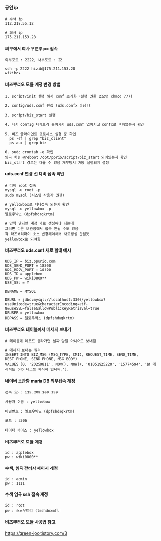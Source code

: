 #### 공인 ip
```less
# 수색 ip
112.218.55.12

# 회사 ip
175.211.153.28
```

#### 외부에서 회사 우툰투 pc 접속
```less
외부포트 : 2222, 내부포트 : 22

ssh -p 2222 hizib@175.211.153.28
wikibox
```

#### 비즈뿌리오 모듈 계정 변경 방법
```less
1. script/init 실행 해서 conf 초기화 (실행 권한 없으면 chmod 777)

2. config/uds.conf 편집 (uds.confx 아님!)

3. script/biz_start 실행 

4. 다시 config 디렉토리 들어가서 uds.conf 없어지고 confx로 바뀌었는지 확인
 
5. 비즈 클라이언트 프로세스 실행 중 확인
  ps -ef | grep "biz_client"
  ps aux | grep biz

6. sudo crontab -e 확인
임곡 처럼 @reboot /opt/pprio/script/biz_start 되어있는지 확인
biz_start 경로는 다를 수 있음 재부팅시 자동 실행되게 설정
```

#### uds.conf 변경 전 디비 접속 확인
```less
# 디비 root 접속
mysql -u root -p
sudo mysql (시스템 사용자 권한)

# yellowbox로 디비접속 되는지 확인
mysql -u yellowbox -p
엘로우박스 (dpfshdnqkrtm)

# 만약 안되면 계정 새로 생성해야 되는데
그러면 다른 보관함에서 접속 안될 수도 있음
각 라즈베리파이 소스 변경해야해서 새로생성 안될듯
yellowbox로 되야함
```

#### 비즈뿌리오 uds.conf 새로 할떄 예시
```less
UDS_IP = biz.ppurio.com
UDS_SEND_PORT = 18300
UDS_RECV_PORT = 18400
UDS_ID = applebox
UDS_PW = wiki0800**
USE_SSL = Y

DBNAME = MYSQL

DBURL = jdbc:mysql://localhost:3306/yellowbox?useUnicode=true&characterEncoding=utf-8&useSSL=false&allowPublicKeyRetrieval=true
DBUSER = yellowbox
DBPASS = 엘로우박스 (dpfshdnqkrtm)
```

#### 비즈뿌리오 테이블에서 메세지 보내기
```less
# 테이블에 레코드 올라가면 날짜 당일 아니어도 보내짐

# 메세지 보내는 쿼리
INSERT INTO BIZ_MSG (MSG_TYPE, CMID, REQUEST_TIME, SEND_TIME, DEST_PHONE, SEND_PHONE, MSG_BODY) 
VALUES (0, '20250811', NOW(), NOW(), '01051925220', '15774594', '본 메시지는 SMS 테스트 메시지 입니다.');
```

#### 네이버 보관함 maria DB 외부접속 계정
```less
접속 ip : 125.209.200.159

사용자 이름 : yellowbox

비밀번호 : 엘로우박스 (dpfshdnqkrtm)

포트 : 3306

데이터 베이스 : yellowbox
```

#### 비즈뿌리오 모듈 계정
```less
id : applebox
pw : wiki0800**
```

#### 수색, 임곡 관리자 페이지 계정
```less
id : admin
pw : 1111
```

#### 수색 임곡 ssh 접속 계정
```less
id : root
pw : 스노우트리 (tmshdnxmfl)
```

#### 비즈뿌리오 모듈 사용법 참고
https://green-joo.tistory.com/3







